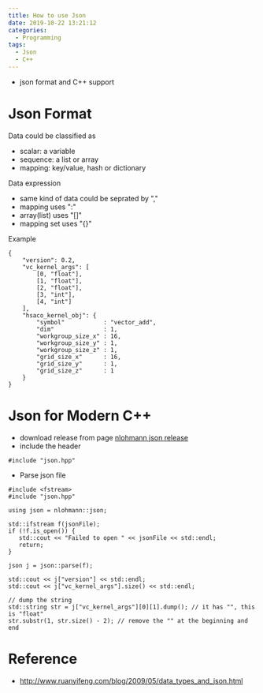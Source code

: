 ```yaml
---
title: How to use Json
date: 2019-10-22 13:21:12
categories:
  - Programming
tags:
  - Json
  - C++
---
```

* json format and C++ support

<!--more-->

# Json Format

Data could be classified as
  - scalar: a variable
  - sequence: a list or array
  - mapping: key/value, hash or dictionary

Data expression
  - same kind of data could be seprated by ","
  - mapping uses ":"
  - array(list) uses "[]"
  - mapping set uses "{}"

Example
```
{
    "version": 0.2,
    "vc_kernel_args": [
        [0, "float"],
        [1, "float"],
        [2, "float"],
        [3, "int"],
        [4, "int"]
    ],
    "hsaco_kernel_obj": {
        "symbol"           : "vector_add",
        "dim"              : 1,
        "workgroup_size_x" : 16,
        "workgroup_size_y" : 1,
        "workgroup_size_z" : 1,
        "grid_size_x"      : 16,
        "grid_size_y"      : 1,
        "grid_size_z"      : 1
    }
}
```

# Json for Modern C++

* download release from page [nlohmann json release](https://github.com/nlohmann/json/releases)
* include the header
```
#include "json.hpp"
```
* Parse json file
```
#include <fstream>
#include "json.hpp"

using json = nlohmann::json;

std::ifstream f(jsonFile);
if (!f.is_open()) {
   std::cout << "Failed to open " << jsonFile << std::endl;
   return;
}

json j = json::parse(f);

std::cout << j["version"] << std::endl;
std::cout << j["vc_kernel_args"].size() << std::endl;

// dump the string
std::string str = j["vc_kernel_args"][0][1].dump(); // it has "", this is "float"
str.substr(1, str.size() - 2); // remove the "" at the beginning and end
```

# Reference
* http://www.ruanyifeng.com/blog/2009/05/data_types_and_json.html
